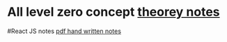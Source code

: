 # All level zero concept  [theorey notes](https://reminiscent-cold-fd5.notion.site/All-levelZero-Concepts-under-one-roof-8be7cf78c82c4489b061ff0b77e518cb)
#React JS notes [pdf hand written notes](https://drive.google.com/file/d/1hKj33xKR1q0k6ALgELpZihDufniGXPeK/view)
